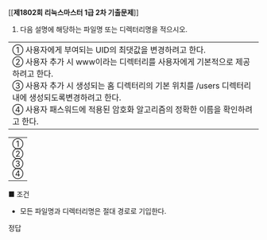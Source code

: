 [[__제1802회 리눅스마스터 1급 2차 기출문제__]]



1. 다음 설명에 해당하는 파일명 또는 디렉터리명을 적으시오.

|   |
|---|
|① 사용자에게 부여되는 UID의 최댓값을 변경하려고 한다.  <br>② 사용자 추가 시 www이라는 디렉터리를 사용자에게 기본적으로 제공하려고 한다.  <br>③ 사용자 추가 시 생성되는 홈 디렉터리의 기본 위치를 /users 디렉터리 내에 생성되도록변경하려고 한다.  <br>④ 사용자 패스워드에 적용된 암호화 알고리즘의 정확한 이름을 확인하려고 한다.|

|   |
|---|
|①  <br>②  <br>③  <br>④|

■ 조건  
- 모든 파일명과 디렉터리명은 절대 경로로 기입한다.

정답



